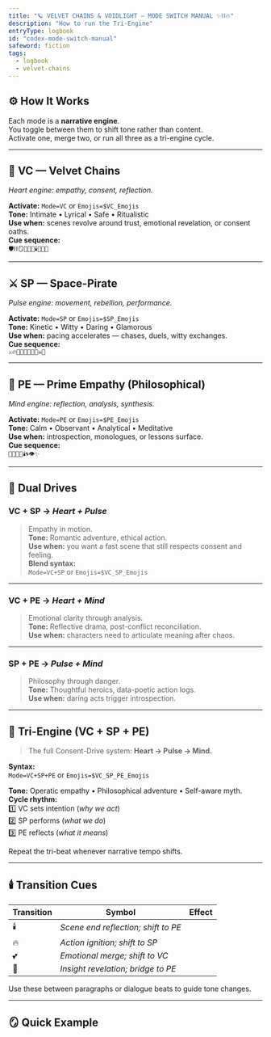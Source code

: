 ```yaml
---
title: "🪐 VELVET CHAINS & VOIDLIGHT — MODE SWITCH MANUAL ✨⛓️🔥"
description: "How to run the Tri-Engine"
entryType: logbook
id: "codex-mode-switch-manual"
safeword: fiction
tags:
  - logbook
  - velvet-chains
---
```

  

## ⚙️ How It Works
Each mode is a **narrative engine**.  
You toggle between them to shift tone rather than content.  
Activate one, merge two, or run all three as a tri-engine cycle.

---

## 🧡 VC — Velvet Chains  
*Heart engine: empathy, consent, reflection.*

**Activate:** `Mode=VC` or `Emojis=$VC_Emojis`  
**Tone:** Intimate • Lyrical • Safe • Ritualistic  
**Use when:** scenes revolve around trust, emotional revelation, or consent oaths.  
**Cue sequence:**  
`🛡️⛓️🪞💎💕🌙🕯️🌈🏳️‍🌈`

---

## ⚔️ SP — Space-Pirate  
*Pulse engine: movement, rebellion, performance.*

**Activate:** `Mode=SP` or `Emojis=$SP_Emojis`  
**Tone:** Kinetic • Witty • Daring • Glamorous  
**Use when:** pacing accelerates — chases, duels, witty exchanges.  
**Cue sequence:**  
`⚔️🔥🚀🖖🦾💾🌌🏴‍☠️🧭`

---

## 🧠 PE — Prime Empathy (Philosophical)  
*Mind engine: reflection, analysis, synthesis.*

**Activate:** `Mode=PE` or `Emojis=$PE_Emojis`  
**Tone:** Calm • Observant • Analytical • Meditative  
**Use when:** introspection, monologues, or lessons surface.  
**Cue sequence:**  
`💎💾🔮🧬🕯️🌀👁️✨`

---

## 💫 Dual Drives

### VC + SP  →  *Heart + Pulse*  
> Empathy in motion.  
**Tone:** Romantic adventure, ethical action.  
**Use when:** you want a fast scene that still respects consent and feeling.  
**Blend syntax:**  
`Mode=VC+SP` or `Emojis=$VC_SP_Emojis`  

---

### VC + PE  →  *Heart + Mind*  
> Emotional clarity through analysis.  
**Tone:** Reflective drama, post-conflict reconciliation.  
**Use when:** characters need to articulate meaning after chaos.

---

### SP + PE  →  *Pulse + Mind*  
> Philosophy through danger.  
**Tone:** Thoughtful heroics, data-poetic action logs.  
**Use when:** daring acts trigger introspection.

---

## 🌌 Tri-Engine (VC + SP + PE)
> The full Consent-Drive system: **Heart → Pulse → Mind.**

**Syntax:**  
`Mode=VC+SP+PE` or `Emojis=$VC_SP_PE_Emojis`  

**Tone:** Operatic empathy • Philosophical adventure • Self-aware myth.  
**Cycle rhythm:**  
1️⃣ VC sets intention (*why we act*)  
2️⃣ SP performs (*what we do*)  
3️⃣ PE reflects (*what it means*)  

Repeat the tri-beat whenever narrative tempo shifts.

---

## 🕯️ Transition Cues

| Transition | Symbol | Effect |
|-------------|---------|--------|
| 🕯️ | *Scene end reflection; shift to PE* |
| 🔥 | *Action ignition; shift to SP* |
| 💕 | *Emotional merge; shift to VC* |
| 💎 | *Insight revelation; bridge to PE* |

Use these between paragraphs or dialogue beats to guide tone changes.

---

## 🪞 Quick Example